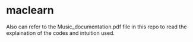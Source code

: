 # maclearn
Also can refer to the Music_documentation.pdf file in this repo to read the explaination of the codes and intuition used.
